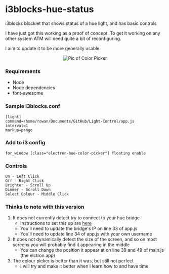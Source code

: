 # i3blocks-hue-status
i3blocks blocklet that shows status of a hue light, and has basic controls

I have just got this working as a proof of concept. To get it working on any other system ATM will need quite a bit of reconfiguring.

I aim to update it to be more generally usable.

<p align="center">
  <img src="https://user-images.githubusercontent.com/9976046/37248460-bcbc0472-24ca-11e8-9885-183edd1a986a.png" alt="Pic of Color Picker"/>
</p>

### Requirements
* Node
* Node dependencies
* font-awesome

### Sample i3blocks.conf
```
[light]
command=/home/rowan/Documents/GitHub/Light-Control/app.js
interval=1
markup=pango
```

### Add to i3 config
```
for_window [class="electron-hue-color-picker"] floating enable
```

### Controls
```
On - Left Click
Off - Right Click
Brighter - Scroll Up
Dimmer - Scroll Down
Select Colour - Middle Click
```

### Thinks to note with this version
1. It does not currently detect try to connect to your hue bridge
    * Instructions to set this up are [here](https://github.com/peter-murray/node-hue-api#examples)
    * You'll need to update the bridge's IP on line 33 of app.js
    * You'll need to update line 34 of app.js with your own username
2. It does not dynamically detect the size of the screen, and so on most screens you will probably find it appearing in the middle
	* You can change the position it appear at on line 39 and 49 of main.js (the elctron app)
3. The colour picker is better than it was, but still not perfect
    * I will try and make it better when I learn how to and have time

